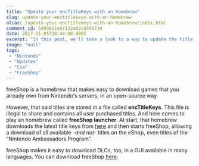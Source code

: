 ```yaml
---
title: "Update your encTitleKeys with an homebrew"
slug: update-your-enctitlekeys-with-an-homebrew
alias: /update-your-enctitlekeys-with-an-homebrew/index.html
comment_id: 5d93b51a97132a02c4355734
date: 2017-11-05T20:44:00.000Z
excerpt: "In this post, we'll take a look to a way to update the title keys for freeShop."
image: "null"
tags: 
 - "Nintendo"
 - "Updates"
 - "Cia"
 - "FreeShop"
---
```


<p>freeShop is a homebrew that makes easy to download games that you already own from Nintendo's servers, in an open-source way.</p><p>However, that said titles are stored in a file called <strong>encTitleKeys</strong>. This file is illegal to share and contains all user purchased titles. And here comes to play an homebrew called <strong>freeShop launcher</strong>. At start, that homebrew downloads the latest title keys from <a href="http://3ds.titlekeys.gq/" rel="nofollow">here</a> and then starts freeShop, allowing a download of all available <em>-and not-</em> titles on the eShop, even titles of the “Nintendo Ambassadors Program”.</p><p>freeShop makes it easy to download DLCs, too, in a GUI available in many languages. You can download freeShop <a href="https://freeshop.pw/" rel="nofollow">here</a>.</p>